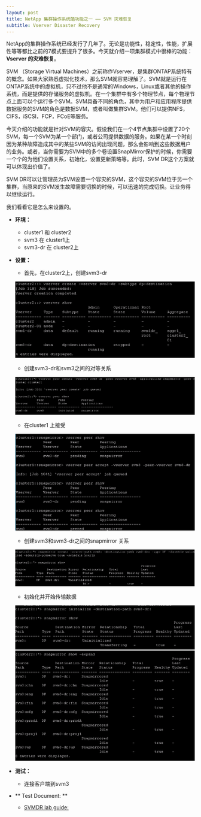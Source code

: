 ```yaml
---
layout: post
title: NetApp 集群操作系统酷功能之一 —— SVM 灾难恢复
subtitle: Vserver Disaster Recovery
---
```


NetApp的集群操作系统已经发行了几年了。无论是功能性，稳定性，性能，扩展性等等都比之前的7模式要提升了很多。今天就介绍一项集群模式中很棒的功能：**Vserver 的灾难恢复**。

SVM （Storage Virtual Machines）之前称作Vserver，是集群ONTAP系统特有的概念。如果大家熟悉虚拟化技术，那么SVM就容易理解了。SVM就是运行在ONTAP系统中的虚拟机，只不过他不是通常的Windows，Linux或者其他的操作系统，而是提供的存储服务的虚拟机。在一个集群中有多个物理节点，每个物理节点上面可以个运行多个SVM。SVM具备不同的角色，其中为用户和应用程序提供数据服务的SVM的角色是数据SVM，或者叫做集群SVM。他们可以提供NFS，CIFS，iSCSI，FCP，FCoE等服务。

今天介绍的功能就是针对SVM的容灾。假设我们在一个4节点集群中设置了20个SVM，每一个SVM为某一个部门，或者公司提供数据的服务。如果在某一个时刻因为某种故障造成其中的某些SVM的访问出现问题，那么会影响到这些数据用户的业务。或者，当你需要为SVM中的多个卷设置SnapMirror保护的时候，你需要一个个的为他们设置关系，初始化，设置更新策略等。此时，SVM DR这个方案就可以体现出价值了。

SVM DR可以让管理员为SVM设置一个容灾的SVM，这个容灾的SVM位于另一个集群，当原来的SVM发生故障需要切换的时候，可以迅速的完成切换。让业务得以继续运行。

我们看看它是怎么来设置的。

- **环境：** 
  - cluster1 和 cluster2
  - svm3 在 cluster1上
  - svm3-dr 在 cluster2上
- **设置：**
  - 首先，在cluster2上，创建svm3-dr

  ![image](/img/NTAP/svmdr-2.png)

  - 创建svm3-dr和svm3之间的对等关系

  ![image](/img/NTAP/svmdr-3.png)

  - 在cluster1 上接受

  ![image](/img/NTAP/svmdr-4.png)

  - 创建svm3和svm3-dr之间的snapmirror 关系

  ![image](/img/NTAP/svmdr-5.png)

  - 初始化并开始传输数据

  ![image](/img/NTAP/svmdr-6.png)
  ![image](/img/NTAP/svmdr-7.png)

- **测试：**

  - 连接客户端到svm3

- ** Test Document: ** 
  - [SVMDR lab guide:](https://pan.baidu.com/s/1jIAZypo)

